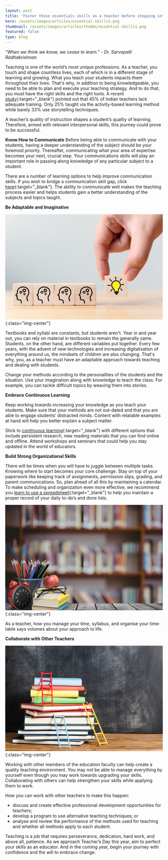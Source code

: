 ```yaml
---
layout: post
title: 'Foster these essentials skills as a teacher before stepping into 2020'
hero: /assets/images/articles/essential-skills1.png
thumbnail: /assets/images/articles/thumbs/essential-skills1.png
featured: false
type: blog
---
```


_“When we think we know, we cease to learn.” - Dr. Sarvepalli Radhakrishnan_

Teaching is one of the world’s most unique professions. As a teacher, you touch and shape countless lives, each of which is in a different stage of learning and growing. What you teach your students impacts them throughout their lives. That's why, in addition to being knowledgeable, you need to be able to plan and execute your teaching strategy. And to do that, you must have the right skills and the right tools. A recent [study](https://www.livemint.com/opinion/columns/opinion-spotlight-needed-on-training-teachers-in-india-1550593843379.html){:target="\_blank"} pointed out that 45% of Indian teachers lack adequate training. Only 25% taught via the activity-based learning method while barely 33% use storytelling techniques.

A teacher’s quality of instruction shapes a student’s quality of learning. Therefore, armed with relevant interpersonal skills, this journey could prove to be successful.

**Know How to Communicate**
Before being able to communicate with your students, having a deeper understanding of the subject should be your foremost priority. Thereafter, communicating what your area of expertise becomes your next, crucial step. Your communications skills will play an important role in passing along knowledge of any particular subject to a student.

There are a number of learning options to help improve communication skills. If you wish to bridge a communication skill gap, click [here](https://lore.online/personalize){:target="\_blank"}. The ability to communicate well makes the teaching process easier and helps students gain a better understanding of the subjects and topics taught.

**Be Adaptable and Imaginative**

![Essential-Skills2](/assets/images/articles/essential-skills2.png){:class="img-center"}

Textbooks and syllabi are constants, but students aren't. Year in and year out, you can rely on material in textbooks to remain the generally same. Students, on the other hand, are different variables put together. Every few years, with the advent of new technologies and increasing digitalisation of everything around us, the mindsets of children are also changing. That's why, you, as a teacher must have an adaptable approach towards teaching and dealing with students.

Change your methods according to the personalities of the students and the situation. Use your imagination along with knowledge to teach the class. For example, you can tackle difficult topics by weaving them into stories.

**Embrace Continuous Learning**

Keep working towards increasing your knowledge as you teach your students. Make sure that your methods are not out-dated and that you are able to engage students’ distracted minds. Content with relatable examples at hand will help you better explain a subject matter.

Stick to [continuous learning](/2019/02/04/lifelong-learning.html){:target="\_blank"} with different options that include persistent research, new reading materials that you can find online and offline. Attend workshops and seminars that could help you stay updated in the world of educators.

**Build Strong Organizational Skills**

There will be times when you will have to juggle between multiple tasks. Knowing where to start becomes your core challenge. Stay on top of your paperwork like keeping track of assignments, permission slips, grading, and parent communications. So, plan ahead of all this by maintaining a calendar. To make scheduling and organization even more effective, we recommend you [learn to use a spreadsheet](/2018/02/06/reasons-to-excel-at-excel.html){:target="\_blank"} to help you maintain a proper record of your daily to-do’s and done lists.

![Essential-Skills3](/assets/images/articles/essential-skills3.png){:class="img-center"}

As a teacher, how you manage your time, syllabus, and organise your time-table says volumes about your approach to life.

**Collaborate with Other Teachers**

![Essential-Skills4](/assets/images/articles/essential-skills4.png){:class="img-center"}

Working with other members of the education faculty can help create a quality teaching environment. You may not be able to manage everything by yourself even though you may work towards upgrading your skills. Collaborating with others can help strengthen your skills while applying them to work.

How you can work with other teachers to make this happen:

- discuss and create effective professional development opportunities for teachers;
- develop a program to use alternative teaching techniques; or
- analyse and review the performance of the methods used for teaching and whether all methods apply to each student.

Teaching is a job that requires perseverance, dedication, hard work, and above all, patience. As we approach Teacher’s Day this year, aim to perfect your skills as an educator. And in the coming year, begin your journey with confidence and the will to embrace change.
